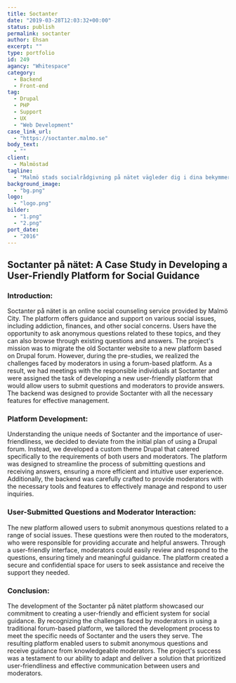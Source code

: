 ```yaml
---
title: Soctanter
date: "2019-03-28T12:03:32+00:00"
status: publish
permalink: soctanter
author: Ehsan
excerpt: ""
type: portfolio
id: 249
agancy: "Whitespace"
category:
  - Backend
  - Front-end
tag:
  - Drupal
  - PHP
  - Support
  - UX
  - "Web Development"
case_link_url:
  - "https://soctanter.malmo.se"
body_text:
  - ""
client:
  - Malmöstad
tagline:
  - "Malmö stads socialrådgivning på nätet vägleder dig i dina bekymmer."
background_image:
  - "bg.png"
logo:
  - "logo.png"
bilder:
  - "1.png"
  - "2.png"
port_date:
  - "2016"
---
```


<h2>Soctanter på nätet: A Case Study in Developing a User-Friendly Platform for Social Guidance</h2>

  <h3>Introduction:</h3>
  <p>
    Soctanter på nätet is an online social counseling service provided by Malmö City. The platform offers guidance and support on various social issues, including addiction, finances, and other social concerns. Users have the opportunity to ask anonymous questions related to these topics, and they can also browse through existing questions and answers. The project's mission was to migrate the old Soctanter website to a new platform based on Drupal forum. However, during the pre-studies, we realized the challenges faced by moderators in using a forum-based platform. As a result, we had meetings with the responsible individuals at Soctanter and were assigned the task of developing a new user-friendly platform that would allow users to submit questions and moderators to provide answers. The backend was designed to provide Soctanter with all the necessary features for effective management.
  </p>

  <h3>Platform Development:</h3>
  <p>
    Understanding the unique needs of Soctanter and the importance of user-friendliness, we decided to deviate from the initial plan of using a Drupal forum. Instead, we developed a custom theme Drupal that catered specifically to the requirements of both users and moderators. The platform was designed to streamline the process of submitting questions and receiving answers, ensuring a more efficient and intuitive user experience. Additionally, the backend was carefully crafted to provide moderators with the necessary tools and features to effectively manage and respond to user inquiries.
  </p>

  <h3>User-Submitted Questions and Moderator Interaction:</h3>
  <p>
    The new platform allowed users to submit anonymous questions related to a range of social issues. These questions were then routed to the moderators, who were responsible for providing accurate and helpful answers. Through a user-friendly interface, moderators could easily review and respond to the questions, ensuring timely and meaningful guidance. The platform created a secure and confidential space for users to seek assistance and receive the support they needed.
  </p>

  <h3>Conclusion:</h3>
  <p>
    The development of the Soctanter på nätet platform showcased our commitment to creating a user-friendly and efficient system for social guidance. By recognizing the challenges faced by moderators in using a traditional forum-based platform, we tailored the development process to meet the specific needs of Soctanter and the users they serve. The resulting platform enabled users to submit anonymous questions and receive guidance from knowledgeable moderators. The project's success was a testament to our ability to adapt and deliver a solution that prioritized user-friendliness and effective communication between users and moderators.
  </p>
